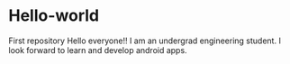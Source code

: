 # Hello-world
First repository
Hello everyone!! I am an undergrad engineering student. I look forward to learn and develop android apps.
